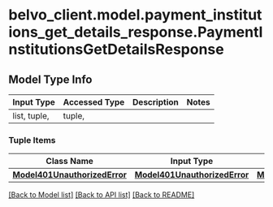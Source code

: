 # belvo_client.model.payment_institutions_get_details_response.PaymentInstitutionsGetDetailsResponse

## Model Type Info
Input Type | Accessed Type | Description | Notes
------------ | ------------- | ------------- | -------------
list, tuple,  | tuple,  |  | 

### Tuple Items
Class Name | Input Type | Accessed Type | Description | Notes
------------- | ------------- | ------------- | ------------- | -------------
[**Model401UnauthorizedError**](Model401UnauthorizedError.md) | [**Model401UnauthorizedError**](Model401UnauthorizedError.md) | [**Model401UnauthorizedError**](Model401UnauthorizedError.md) |  | 

[[Back to Model list]](../../README.md#documentation-for-models) [[Back to API list]](../../README.md#documentation-for-api-endpoints) [[Back to README]](../../README.md)

